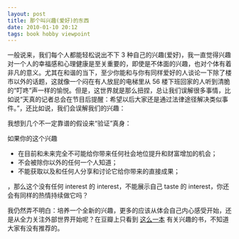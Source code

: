 ```yaml
---
layout: post
title: 那个叫兴趣(爱好)的东西
date: 2010-01-10 20:12
tags: book hobby viewpoint
---
```

一般说来，我们每个人都能轻松说出不下 3 种自己的兴趣(爱好)，我一直觉得兴趣对一个人的幸福感和心理健康是至关重要的，即使是不体面的兴趣，也对个体有着非凡的意义。尤其在和谐的当下，至少你能和与你有同样爱好的人谈论一下除了楼市以外的话题，这就像一个闷在有人放屁的电梯里从 56 楼下班回家的人听到清脆的“叮咚”声一样的愉悦。但是，这世界就是那么扭捏，总让我们误解很多事情，比如说“天真的记者总会在节目后提醒：希望以后大家还是通过法律途径解决类似事件。”，还比如说，我们会误解我们的兴趣：

我想到几个不一定靠谱的假设来“验证”真身：

如果你的这个兴趣

* 在目前和未来完全不可能给你带来任何社会地位提升和财富增加的机会；
* 不会被除你以外的任何一个人知道；
* 不能获取以及和任何人分享和讨论它给你带来的直接成果；

，那么这个没有任何 interest 的 interest，不能展示自己 taste 的 interest，你还会有同样的热情持续做它吗？

我仍然弄不明白：培养一个全新的兴趣，更多的应该从体会自己内心感受开始，还是从全力关注外部世界开始呢？在豆瓣上只看到 [这么一本](http://www.douban.com/subject/1104524/) 有关兴趣的书，不知道大家有没有推荐的。
